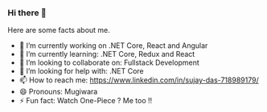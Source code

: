 ### Hi there 👋


<!-- **SujayDas1999/SujayDas1999** is a ✨ _special_ ✨ repository because its `README.md` (this file) appears on your GitHub profile.
 -->
Here are some facts about me. 

- 🔭 I’m currently working on .NET Core, React and Angular 
- 🌱 I’m currently learning: .NET Core, Redux and React
- 👯 I’m looking to collaborate on: Fullstack Development
- 🤔 I’m looking for help with: .NET Core 
- 📫 How to reach me: https://www.linkedin.com/in/sujay-das-718989179/
- 😄 Pronouns: Mugiwara 
- ⚡ Fun fact: Watch One-Piece ? Me too !!

